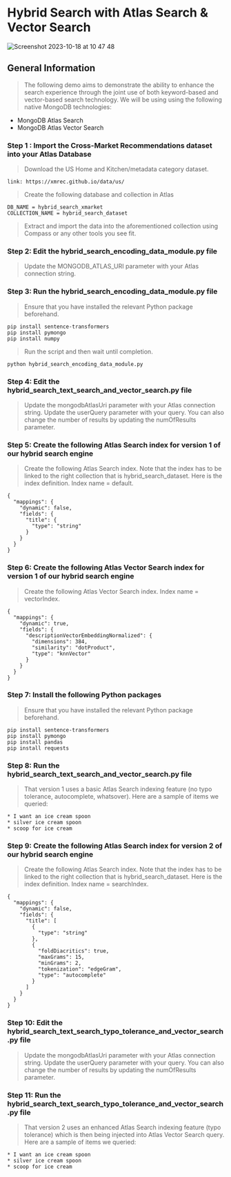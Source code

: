 # Hybrid Search with Atlas Search & Vector Search

![Screenshot 2023-10-18 at 10 47 48](https://github.com/JuicySantos06/hybrid-search-atlas-search-vectorsearch/assets/84564830/9c4cbd11-d3bd-4a95-b03b-15f20f422231)

## General Information
> The following demo aims to demonstrate the ability to enhance the search experience through the joint use of both keyword-based and vector-based search technology.
> We will be using using the following native MongoDB technologies:
* MongoDB Atlas Search
* MongoDB Atlas Vector Search

### Step 1 : Import the Cross-Market Recommendations dataset into your Atlas Database
> Download the US Home and Kitchen/metadata category dataset.
```
link: https://xmrec.github.io/data/us/
```
> Create the following database and collection in Atlas
```
DB_NAME = hybrid_search_xmarket
COLLECTION_NAME = hybrid_search_dataset
```
> Extract and import the data into the aforementioned collection using Compass or any other tools you see fit.

### Step 2: Edit the hybrid_search_encoding_data_module.py file
> Update the MONGODB_ATLAS_URI parameter with your Atlas connection string.

### Step 3: Run the hybrid_search_encoding_data_module.py file
> Ensure that you have installed the relevant Python package beforehand.
```
pip install sentence-transformers
pip install pymongo
pip install numpy
```
> Run the script and then wait until completion.
```
python hybrid_search_encoding_data_module.py
```

### Step 4: Edit the hybrid_search_text_search_and_vector_search.py file
> Update the mongodbAtlasUri parameter with your Atlas connection string.
> Update the userQuery parameter with your query.
> You can also change the number of results by updating the numOfResults parameter.

### Step 5: Create the following Atlas Search index for version 1 of our hybrid search engine
> Create the following Atlas Search index.
> Note that the index has to be linked to the right collection that is hybrid_search_dataset.
> Here is the index definition.
> Index name = default.
```
{
  "mappings": {
    "dynamic": false,
    "fields": {
      "title": {
        "type": "string"
      }
    }
  }
}
```

### Step 6: Create the following Atlas Vector Search index for version 1 of our hybrid search engine
> Create the following Atlas Vector Search index.
> Index name = vectorIndex.
```
{
  "mappings": {
    "dynamic": true,
    "fields": {
      "descriptionVectorEmbeddingNormalized": {
        "dimensions": 384,
        "similarity": "dotProduct",
        "type": "knnVector"
      }
    }
  }
}
```

### Step 7: Install the following Python packages
> Ensure that you have installed the relevant Python package beforehand.
```
pip install sentence-transformers
pip install pymongo
pip install pandas
pip install requests
```

### Step 8: Run the hybrid_search_text_search_and_vector_search.py file
> That version 1 uses a basic Atlas Search indexing feature (no typo tolerance, autocomplete, whatsover).
> Here are a sample of items we queried:
```
* I want an ice cream spoon
* silver ice cream spoon
* scoop for ice cream
```

### Step 9: Create the following Atlas Search index for version 2 of our hybrid search engine
> Create the following Atlas Search index.
> Note that the index has to be linked to the right collection that is hybrid_search_dataset.
> Here is the index definition.
> Index name = searchIndex.
```
{
  "mappings": {
    "dynamic": false,
    "fields": {
      "title": [
        {
          "type": "string"
        },
        {
          "foldDiacritics": true,
          "maxGrams": 15,
          "minGrams": 2,
          "tokenization": "edgeGram",
          "type": "autocomplete"
        }
      ]
    }
  }
}
```

### Step 10: Edit the hybrid_search_text_search_typo_tolerance_and_vector_search.py file
> Update the mongodbAtlasUri parameter with your Atlas connection string.
> Update the userQuery parameter with your query.
> You can also change the number of results by updating the numOfResults parameter.

### Step 11: Run the hybrid_search_text_search_typo_tolerance_and_vector_search.py file
> That version 2 uses an enhanced Atlas Search indexing feature (typo tolerance) which is then being injected into Atlas Vector Search query.
> Here are a sample of items we queried:
```
* I want an ice cream spoon
* silver ice cream spoon
* scoop for ice cream
```
